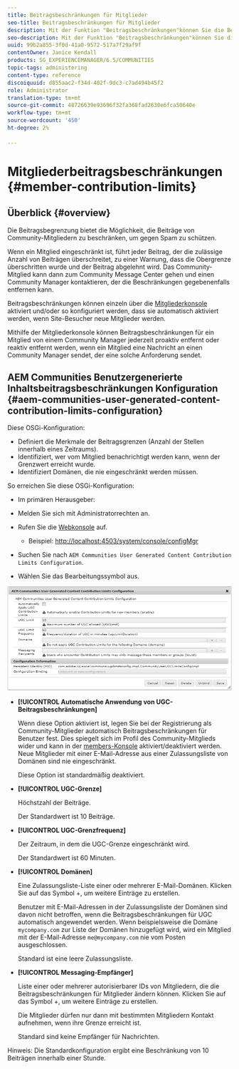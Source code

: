 ```yaml
---
title: Beitragsbeschränkungen für Mitglieder
seo-title: Beitragsbeschränkungen für Mitglieder
description: Mit der Funktion "Beitragsbeschränkungen"können Sie die Beiträge zum Schutz vor Spam einschränken
seo-description: Mit der Funktion "Beitragsbeschränkungen"können Sie die Beiträge zum Schutz vor Spam einschränken
uuid: 99b2a855-3f0d-41a0-9572-517a7f29af9f
contentOwner: Janice Kendall
products: SG_EXPERIENCEMANAGER/6.5/COMMUNITIES
topic-tags: administering
content-type: reference
discoiquuid: d855aac2-f34d-402f-9dc3-c7ad494b45f2
role: Administrator
translation-type: tm+mt
source-git-commit: 48726639e93696f32fa368fad2630e6fca50640e
workflow-type: tm+mt
source-wordcount: '450'
ht-degree: 2%

---
```



# Mitgliederbeitragsbeschränkungen {#member-contribution-limits}

## Überblick {#overview}

Die Beitragsbegrenzung bietet die Möglichkeit, die Beiträge von Community-Mitgliedern zu beschränken, um gegen Spam zu schützen.

Wenn ein Mitglied eingeschränkt ist, führt jeder Beitrag, der die zulässige Anzahl von Beiträgen überschreitet, zu einer Warnung, dass die Obergrenze überschritten wurde und der Beitrag abgelehnt wird. Das Community-Mitglied kann dann zum Community Message Center gehen und einen Community Manager kontaktieren, der die Beschränkungen gegebenenfalls entfernen kann.

Beitragsbeschränkungen können einzeln über die [Mitgliederkonsole](members.md) aktiviert und/oder so konfiguriert werden, dass sie automatisch aktiviert werden, wenn Site-Besucher neue Mitglieder werden.

Mithilfe der Mitgliederkonsole können Beitragsbeschränkungen für ein Mitglied von einem Community Manager jederzeit proaktiv entfernt oder reaktiv entfernt werden, wenn ein Mitglied eine Nachricht an einen Community Manager sendet, der eine solche Anforderung sendet.

## AEM Communities Benutzergenerierte Inhaltsbeitragsbeschränkungen Konfiguration {#aem-communities-user-generated-content-contribution-limits-configuration}

Diese OSGi-Konfiguration:

* Definiert die Merkmale der Beitragsgrenzen (Anzahl der Stellen innerhalb eines Zeitraums).
* Identifiziert, wer vom Mitglied benachrichtigt werden kann, wenn der Grenzwert erreicht wurde.
* Identifiziert Domänen, die nie eingeschränkt werden müssen.

So erreichen Sie diese OSGi-Konfiguration:

* Im primären Herausgeber:
* Melden Sie sich mit Administratorrechten an.
* Rufen Sie die [Webkonsole](../../help/sites-deploying/configuring-osgi.md) auf.

   * Beispiel: [http://localhost:4503/system/console/configMgr](http://localhost:4503/system/console/configMgr)

* Suchen Sie nach `AEM Communities User Generated Content Contribution Limits Configuration`.
* Wählen Sie das Bearbeitungssymbol aus.

![configure-limits](assets/configure-limits.png)

* **[!UICONTROL Automatische Anwendung von UGC-Beitragsbeschränkungen]**

   Wenn diese Option aktiviert ist, legen Sie bei der Registrierung als Community-Mitglieder automatisch Beitragsbeschränkungen für Benutzer fest. Dies spiegelt sich im Profil des Community-Mitglieds wider und kann in der [members-Konsole](members.md) aktiviert/deaktiviert werden. Neue Mitglieder mit einer E-Mail-Adresse aus einer Zulassungsliste von Domänen sind nie eingeschränkt.

   Diese Option ist standardmäßig deaktiviert.

* **[!UICONTROL UGC-Grenze]**

   Höchstzahl der Beiträge.

   Der Standardwert ist 10 Beiträge.

* **[!UICONTROL UGC-Grenzfrequenz]**

   Der Zeitraum, in dem die UGC-Grenze eingeschränkt wird.

   Der Standardwert ist 60 Minuten.

* **[!UICONTROL Domänen]**

   Eine Zulassungsliste-Liste einer oder mehrerer E-Mail-Domänen. Klicken Sie auf das Symbol +, um weitere Einträge zu erstellen.

   Benutzer mit E-Mail-Adressen in der Zulassungsliste der Domänen sind davon nicht betroffen, wenn die Beitragsbeschränkungen für UGC automatisch angewendet werden. Wenn beispielsweise die Domäne `mycompany.com` zur Liste der Domänen hinzugefügt wird, wird ein Mitglied mit der E-Mail-Adresse `me@mycompany.com` nie vom Posten ausgeschlossen.

   Standard ist eine leere Zulassungsliste.

* **[!UICONTROL Messaging-Empfänger]**

   Liste einer oder mehrerer autorisierbarer IDs von Mitgliedern, die die Beitragsbeschränkungen für Mitglieder ändern können. Klicken Sie auf das Symbol +, um weitere Einträge zu erstellen.

   Die Mitglieder dürfen nur dann mit bestimmten Mitgliedern Kontakt aufnehmen, wenn ihre Grenze erreicht ist.

   Standard sind keine Empfänger für Nachrichten.

Hinweis: Die Standardkonfiguration ergibt eine Beschränkung von 10 Beiträgen innerhalb einer Stunde.
